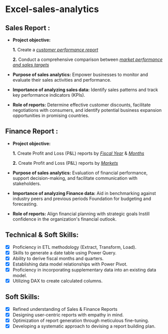 # Excel-sales-analytics
## Sales Report :


- **Project objective:** 

    **1.** Create a _[customer performance report](https://github.com/KiranKumar7996/Excel-sales-analytics/blob/main/Customer%20Performance%20Report.pdf)_ 

    **2.** Conduct a comprehensive comparison between _[market performance and sales targets](https://github.com/KiranKumar7996/Excel-sales-analytics/blob/main/Market%20Performance%20vs%20Target%20Report.pdf)_

- **Purpose of sales analytics:** Empower businesses to monitor and evaluate their sales activities and performance.

- **Importance of analyzing sales data:** Identify sales patterns and track key performance indicators (KPIs).

- **Role of reports:** Determine effective customer discounts, facilitate negotiations with consumers, and identify potential business expansion opportunities in promising countries.


## Finance Report :

- **Project objective:** 

    **1.** Create Profit and Loss (P&L) reports by _[Fiscal Year](https://github.com/KiranKumar7996/Excel-sales-analytics/blob/main/P%26L%20Statement%20by%20Fiscal%20Year.pdf)_ & _[Months]()_ 

   **2.** Create Profit and Loss (P&L) reports by _[Markets](https://github.com/KiranKumar7996/Excel-sales-analytics/blob/main/P%26L%20Statement%20by%20Markets.pdf)_

- **Purpose of sales analytics:** Evaluation of financial performance, support decision-making, and facilitate communication with stakeholders.

- **Importance of analyzing Finance data:** Aid in benchmarking against industry peers and previous periods Foundation for budgeting and forecasting.

- **Role of reports:** Align financial planning with strategic goals Instill confidence in the organization's financial outlook.


## Technical & Soft Skills:
- [x]	Proficiency in ETL methodology (Extract, Transform, Load).
- [x]	Skills to generate a date table using Power Query.
- [x]	Ability to derive fiscal months and quarters.
- [x]	Establishing data model relationships with Power Pivot.
- [x]	Proficiency in incorporating supplementary data into an existing data model.
- [x]	Utilizing DAX to create calculated columns.

## Soft Skills:
- [x]	Refined understanding of Sales & Finance Reports
- [x]	Designing user-centric reports with empathy in mind.
- [x]	Optimization of report generation through meticulous fine-tuning.
- [x]	Developing a systematic approach to devising a report building plan.
